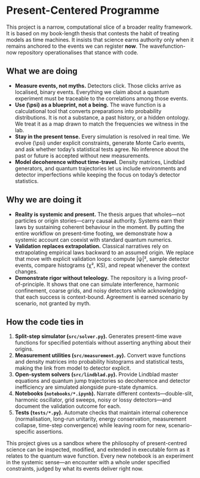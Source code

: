 # Present-Centered Programme

This project is a narrow, computational slice of a broader reality framework. It is based on my book-length thesis that contests the habit of treating models as time machines. It insists that science earns authority only when it remains anchored to the events we can register **now**. The wavefunction-now repository operationalises that stance with code.

## What we are doing

- **Measure events, not myths.** Detectors click. Those clicks arrive as localised, binary events. Everything we claim about a quantum experiment must be traceable to the correlations among those events.
- **Use \(\psi\) as a blueprint, not a being.** The wave function is a calculational tool that converts preparations into probability distributions. It is not a substance, a past history, or a hidden ontology. We treat it as a map drawn to match the frequencies we witness in the lab.
- **Stay in the present tense.** Every simulation is resolved in real time. We evolve \(\psi\) under explicit constraints, generate Monte Carlo events, and ask whether today’s statistical tests agree. No inference about the past or future is accepted without new measurements.
- **Model decoherence without time-travel.** Density matrices, Lindblad generators, and quantum trajectories let us include environments and detector imperfections while keeping the focus on today’s detector statistics.

## Why we are doing it

- **Reality is systemic and present.** The thesis argues that wholes—not particles or origin stories—carry causal authority. Systems earn their laws by sustaining coherent behaviour in the moment. By putting the entire workflow on present-time footing, we demonstrate how a systemic account can coexist with standard quantum numerics.
- **Validation replaces extrapolation.** Classical narratives rely on extrapolating empirical laws backward to an assumed origin. We replace that move with explicit validation loops: compute |ψ|², sample detector events, compare histograms (χ², KS), and repeat whenever the context changes.
- **Demonstrate rigor without teleology.** The repository is a living proof-of-principle. It shows that one can simulate interference, harmonic confinement, coarse grids, and noisy detectors while acknowledging that each success is context-bound. Agreement is earned scenario by scenario, not granted by myth.

## How the code ties in

1. **Split-step simulator (`src/solver.py`).** Generates present-time wave functions for specified potentials without asserting anything about their origins.
2. **Measurement utilities (`src/measurement.py`).** Convert wave functions and density matrices into probability histograms and statistical tests, making the link from model to detector explicit.
3. **Open-system solvers (`src/lindblad.py`).** Provide Lindblad master equations and quantum jump trajectories so decoherence and detector inefficiency are simulated alongside pure-state dynamics.
4. **Notebooks (`notebooks/*.ipynb`).** Narrate different contexts—double-slit, harmonic oscillator, grid sweeps, noisy or lossy detectors—and document the validation outcome for each.
5. **Tests (`tests/*.py`).** Automate checks that maintain internal coherence (normalisation, long-run unitarity, energy conservation, measurement collapse, time-step convergence) while leaving room for new, scenario-specific assertions.

This project gives us a sandbox where the philosophy of present-centred science can be inspected, modified, and extended in executable form as it relates to the quantum wave function. Every new notebook is an experiment in the systemic sense—an encounter with a whole under specified constraints, judged by what its events deliver right now.
